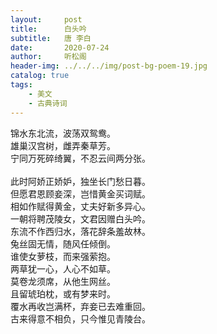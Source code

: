 ```yaml
---
layout:     post
title:      白头吟
subtitle:   唐 李白
date:       2020-07-24
author:     听松阁
header-img: ../../../img/post-bg-poem-19.jpg
catalog: true
tags:
    - 美文
    - 古典诗词
---
```


锦水东北流，波荡双鸳鸯。<br>
雄巢汉宫树，雌弄秦草芳。<br>
宁同万死碎绮翼，不忍云间两分张。<br>
<br>此时阿娇正娇妒，独坐长门愁日暮。<br>
但愿君恩顾妾深，岂惜黄金买词赋。<br>
相如作赋得黄金，丈夫好新多异心。<br>
一朝将聘茂陵女，文君因赠白头吟。<br>
东流不作西归水，落花辞条羞故林。<br>
兔丝固无情，随风任倾倒。<br>
谁使女萝枝，而来强萦抱。<br>
两草犹一心，人心不如草。<br>
莫卷龙须席，从他生网丝。<br>
且留琥珀枕，或有梦来时。<br>
覆水再收岂满杯，弃妾已去难重回。<br>
古来得意不相负，只今惟见青陵台。
